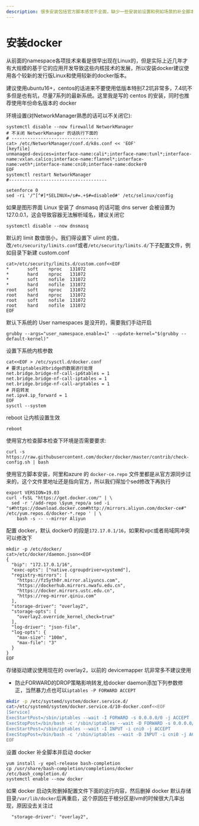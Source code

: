 ```yaml
---
description: 很多安装包括官方脚本感觉不全面，缺少一些安装前设置和例如场景的补全脚本设置，这里讲下安装步骤
---
```


# 安装docker

从前面的namespace各项技术来看是很早出现在Linux的，但是实际上近几年才有大规模的基于它的应用开发导致这些内核技术的发展，所以安装docker建议使用各个较新的发行版Linux和使用较新的docker版本。

建议使用ubuntu16+，centos的话进来不要使用低版本特别7.2坑非常多，7.4坑不多但是也有坑，尽量7系列的最新系统。这里我是写的 centos 的安装，同时也推荐使用年份命名版本的 docker

环境设置\(对NetworkManager熟悉的话可以不关闭它\):

```
systemctl disable --now firewalld NetworkManager
# 不关闭 NetworkManager 的话执行下面的
# ---------------------------------
cat> /etc/NetworkManager/conf.d/k8s.conf << 'EOF'
[keyfile]
unmanaged-devices=interface-name:cali*;interface-name:tunl*;interface-name:vxlan.calico;interface-name:flannel*;interface-name:veth*;interface-name:cni0;interface-name:docker0
EOF
systemctl restart NetworkManager
#-------------------------------------

setenforce 0
sed -ri '/^[^#]*SELINUX=/s#=.+$#=disabled#' /etc/selinux/config
```

如果是图形界面 Linux 安装了 dnsmasq 的话可能 dns server 会被设置为127.0.0.1，这会导致容器无法解析域名，建议关闭它

```text
systemctl disable --now dnsmasq
```

默认的 limit 数值很小，我们得设置下 ulimt 的值，改`/etc/security/limits.conf`或者`/etc/security/limits.d/`下子配置文件，例如目录下新建 custom.conf

```text
cat>/etc/security/limits.d/custom.conf<<EOF
*       soft    nproc   131072
*       hard    nproc   131072
*       soft    nofile  131072
*       hard    nofile  131072
root    soft    nproc   131072
root    hard    nproc   131072
root    soft    nofile  131072
root    hard    nofile  131072
EOF
```

默认下系统的 User namespaces 是没开的，需要我们手动开启

```text
grubby --args="user_namespace.enable=1" --update-kernel="$(grubby --default-kernel)"
```

设置下系统内核参数

```text
cat<<EOF > /etc/sysctl.d/docker.conf
# 要求iptables对bridge的数据进行处理
net.bridge.bridge-nf-call-ip6tables = 1
net.bridge.bridge-nf-call-iptables = 1
net.bridge.bridge-nf-call-arptables = 1
# 开启转发
net.ipv4.ip_forward = 1
EOF
sysctl --system
```

reboot 让内核设置生效

```text
reboot
```

使用官方检查脚本检查下环境是否需要要求:

```text
curl -s https://raw.githubusercontent.com/docker/docker/master/contrib/check-config.sh | bash
```

使用官方脚本安装，阿里和azure 的 `docker-ce.repo` 文件里都是从官方源同步过来的，这个文件里地址还是指向官方，所以我们得加个sed修改下再执行

```text
export VERSION=19.03
curl -fsSL "https://get.docker.com/" | \
  sed -r '/add-repo \$yum_repo/a sed -i "s#https://download.docker.com#http://mirrors.aliyun.com/docker-ce#" /etc/yum.repos.d/docker-*.repo ' | \
    bash -s -- --mirror Aliyun
```

配置 docker，默认 docker0 的段是`172.17.0.1/16`，如果和vpc或者局域网冲突可以修改下

```text
mkdir -p /etc/docker/
cat>/etc/docker/daemon.json<<EOF
{
  "bip": "172.17.0.1/16",
  "exec-opts": ["native.cgroupdriver=systemd"],
  "registry-mirrors": [
    "https://fz5yth0r.mirror.aliyuncs.com",
    "https://dockerhub.mirrors.nwafu.edu.cn",
    "https://docker.mirrors.ustc.edu.cn",
    "https://reg-mirror.qiniu.com"
  ],
  "storage-driver": "overlay2",
  "storage-opts": [
    "overlay2.override_kernel_check=true"
  ],
  "log-driver": "json-file",
  "log-opts": {
    "max-size": "100m",
    "max-file": "3"
  }
}
EOF
```

存储驱动建议使用现在的 overlay2，以前的 devicemapper 坑非常多不建议使用

* 防止FORWARD的DROP策略影响转发,给docker daemon添加下列参数修正，当然暴力点也可以`iptables -P FORWARD ACCEPT`

```bash
mkdir -p /etc/systemd/system/docker.service.d/
cat>/etc/systemd/system/docker.service.d/10-docker.conf<<EOF
[Service]
ExecStartPost=/sbin/iptables --wait -I FORWARD -s 0.0.0.0/0 -j ACCEPT
ExecStopPost=/bin/bash -c '/sbin/iptables --wait -D FORWARD -s 0.0.0.0/0 -j ACCEPT &> /dev/null || :'
ExecStartPost=/sbin/iptables --wait -I INPUT -i cni0 -j ACCEPT
ExecStopPost=/bin/bash -c '/sbin/iptables --wait -D INPUT -i cni0 -j ACCEPT &> /dev/null || :'
EOF
```

设置 docker 补全脚本并启动 docker

```text
yum install -y epel-release bash-completion 
cp /usr/share/bash-completion/completions/docker /etc/bash_completion.d/
systemctl enable --now docker
```

如果 docker 启动失败删掉配置文件下面的这行内容，然后删掉 docker 默认存储目录`/var/lib/docker`后再重启，这个原因在于根分区是lvm的时候很大几率出现，原因没去关注过

```text
  "storage-driver": "overlay2",
```

